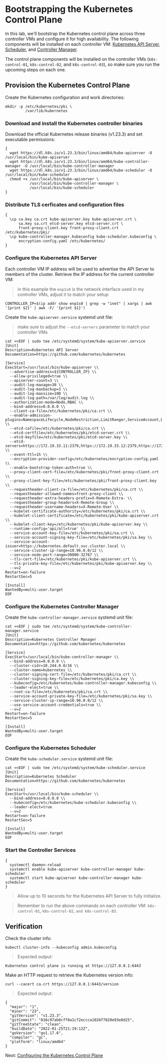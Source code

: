 # Bootstrapping the Kubernetes Control Plane

In this lab, we'll bootstrap the Kubernetes control plane across three controller VMs and configure it for high availability. The following components will be installed on each controller VM: [Kubernetes API Server](https://kubernetes.io/docs/reference/command-line-tools-reference/kube-apiserver/), [Scheduler](https://kubernetes.io/docs/reference/command-line-tools-reference/kube-scheduler/), and [Controller Manager](https://kubernetes.io/docs/reference/command-line-tools-reference/kube-controller-manager/).

The control plane components will be installed on the controller VMs (`k8s-control-01`, `k8s-control-02`, and `k8s-control-03`), so make sure you run the upcoming steps on each one.

## Provision the Kubernetes Control Plane
Create the Kubernetes configuration and work directories:
```
mkdir -p /etc/kubernetes/pki \
         /var/lib/kubernetes 
```

### Download and install the Kubernetes controller binaries
Download the official Kubernetes release binaries (v1.23.3) and set executable permissions:
```
{
  wget https://dl.k8s.io/v1.23.3/bin/linux/amd64/kube-apiserver -O /usr/local/bin/kube-apiserver
  wget https://dl.k8s.io/v1.23.3/bin/linux/amd64/kube-controller-manager -O /usr/local/bin/kube-controller-manager
  wget https://dl.k8s.io/v1.23.3/bin/linux/amd64/kube-scheduler -O /usr/local/bin/kube-scheduler
  chmod +x /usr/local/bin/kube-apiserver \
           /usr/local/bin/kube-controller-manager \
           /usr/local/bin/kube-scheduler
}
```

### Distribute TLS cerficates and configuration files
```
{
  \cp ca.key ca.crt kube-apiserver.key kube-apiserver.crt \
      sa.key sa.crt etcd-server.key etcd-server.crt \
      front-proxy-client.key front-proxy-client.crt /etc/kubernetes/pki/
  \cp kube-controller-manager.kubeconfig kube-scheduler.kubeconfig \
      encryption-config.yaml /etc/kubernetes/
}
```

### Configure the Kubernetes API Server
Each controller VM IP address will be used to advertise the API Server to members of the cluster. Retrieve the IP address for the current controller VM:
> in this example the `enp1s0` is the network interface used in my controller VMs, adjust it to match your setup
```
CONTROLLER_IP=$(ip addr show enp1s0 | grep -w "inet" | xargs | awk '{print $2}' | awk -F/ '{print $1}')
```

Create the `kube-apiserver.service` systemd unit file:
> make sure to adjust the `--etcd-servers` parameter to match your controller VMs
```
cat <<EOF | sudo tee /etc/systemd/system/kube-apiserver.service
[Unit]
Description=Kubernetes API Server
Documentation=https://github.com/kubernetes/kubernetes

[Service]
ExecStart=/usr/local/bin/kube-apiserver \\
  --advertise-address=${CONTROLLER_IP} \\
  --allow-privileged=true \\
  --apiserver-count=3 \\
  --audit-log-maxage=30 \\
  --audit-log-maxbackup=3 \\
  --audit-log-maxsize=100 \\
  --audit-log-path=/var/log/audit.log \\
  --authorization-mode=Node,RBAC \\
  --bind-address=0.0.0.0 \\
  --client-ca-file=/etc/kubernetes/pki/ca.crt \\
  --enable-admission-plugins=NamespaceLifecycle,NodeRestriction,LimitRanger,ServiceAccount,DefaultStorageClass,ResourceQuota \\
  --etcd-cafile=/etc/kubernetes/pki/ca.crt \\
  --etcd-certfile=/etc/kubernetes/pki/etcd-server.crt \\
  --etcd-keyfile=/etc/kubernetes/pki/etcd-server.key \\
  --etcd-servers=https://172.19.33.11:2379,https://172.19.33.12:2379,https://172.19.33.13:2379 \\
  --event-ttl=1h \\
  --encryption-provider-config=/etc/kubernetes/encryption-config.yaml \\
  --enable-bootstrap-token-auth=true \\
  --proxy-client-cert-file=/etc/kubernetes/pki/front-proxy-client.crt \\
  --proxy-client-key-file=/etc/kubernetes/pki/front-proxy-client.key \\
  --requestheader-client-ca-file=/etc/kubernetes/pki/ca.crt \\
  --requestheader-allowed-names=front-proxy-client \\
  --requestheader-extra-headers-prefix=X-Remote-Extra- \\
  --requestheader-group-headers=X-Remote-Group \\
  --requestheader-username-headers=X-Remote-User \\
  --kubelet-certificate-authority=/etc/kubernetes/pki/ca.crt \\
  --kubelet-client-certificate=/etc/kubernetes/pki/kube-apiserver.crt \\
  --kubelet-client-key=/etc/kubernetes/pki/kube-apiserver.key \\
  --runtime-config='api/all=true' \\
  --service-account-key-file=/etc/kubernetes/pki/sa.crt \\
  --service-account-signing-key-file=/etc/kubernetes/pki/sa.key \\
  --service-account-issuer=https://kubernetes.default.svc.cluster.local \\
  --service-cluster-ip-range=10.96.0.0/12 \\
  --service-node-port-range=30000-32767 \\
  --tls-cert-file=/etc/kubernetes/pki/kube-apiserver.crt \\
  --tls-private-key-file=/etc/kubernetes/pki/kube-apiserver.key \\
  --v=2
Restart=on-failure
RestartSec=5

[Install]
WantedBy=multi-user.target
EOF
```

### Configure the Kubernetes Controller Manager
Create the `kube-controller-manager.service` systemd unit file:
```
cat <<EOF | sudo tee /etc/systemd/system/kube-controller-manager.service
[Unit]
Description=Kubernetes Controller Manager
Documentation=https://github.com/kubernetes/kubernetes

[Service]
ExecStart=/usr/local/bin/kube-controller-manager \\
  --bind-address=0.0.0.0 \\
  --cluster-cidr=10.244.0.0/16 \\
  --cluster-name=kubernetes \\
  --cluster-signing-cert-file=/etc/kubernetes/pki/ca.crt \\
  --cluster-signing-key-file=/etc/kubernetes/pki/ca.key \\
  --kubeconfig=/etc/kubernetes/kube-controller-manager.kubeconfig \\
  --leader-elect=true \\
  --root-ca-file=/etc/kubernetes/pki/ca.crt \\
  --service-account-private-key-file=/etc/kubernetes/pki/sa.key \\
  --service-cluster-ip-range=10.96.0.0/12 \\
  --use-service-account-credentials=true \\
  --v=2
Restart=on-failure
RestartSec=5

[Install]
WantedBy=multi-user.target
EOF
```

### Configure the Kubernetes Scheduler
Create the `kube-scheduler.service` systemd unit file:
```
cat <<EOF | sudo tee /etc/systemd/system/kube-scheduler.service
[Unit]
Description=Kubernetes Scheduler
Documentation=https://github.com/kubernetes/kubernetes

[Service]
ExecStart=/usr/local/bin/kube-scheduler \\
  --bind-address=0.0.0.0 \\
  --kubeconfig=/etc/kubernetes/kube-scheduler.kubeconfig \\
  --leader-elect=true
  --v=2
Restart=on-failure
RestartSec=5

[Install]
WantedBy=multi-user.target
EOF
```

### Start the Controller Services
```
{
  systemctl daemon-reload
  systemctl enable kube-apiserver kube-controller-manager kube-scheduler
  systemctl start kube-apiserver kube-controller-manager kube-scheduler
}
```

> Allow up to 10 seconds for the Kubernetes API Server to fully initialize.

> Remember to run the above commands on each controller VM: `k8s-control-01`, `k8s-control-02`, `and k8s-control-03`.

## Verification
Check the cluster info:
```
kubectl cluster-info --kubeconfig admin.kubeconfig
```

> Expected output:
```
Kubernetes control plane is running at https://127.0.0.1:6443
```

Make an HTTP request to retrieve the Kubernetes version info:
```
curl --cacert ca.crt https://127.0.0.1:6443/version
```

> Expected output:
```
{
  "major": "1",
  "minor": "23",
  "gitVersion": "v1.23.3",
  "gitCommit": "816c97ab8cff8a1c72eccca1026f7820e93e0d25",
  "gitTreeState": "clean",
  "buildDate": "2022-01-25T21:19:12Z",
  "goVersion": "go1.17.6",
  "compiler": "gc",
  "platform": "linux/amd64"
}
```

Next: [Configuring the Kubernetes Control Plane](10-configuring-kubernetes-controllers.md)
